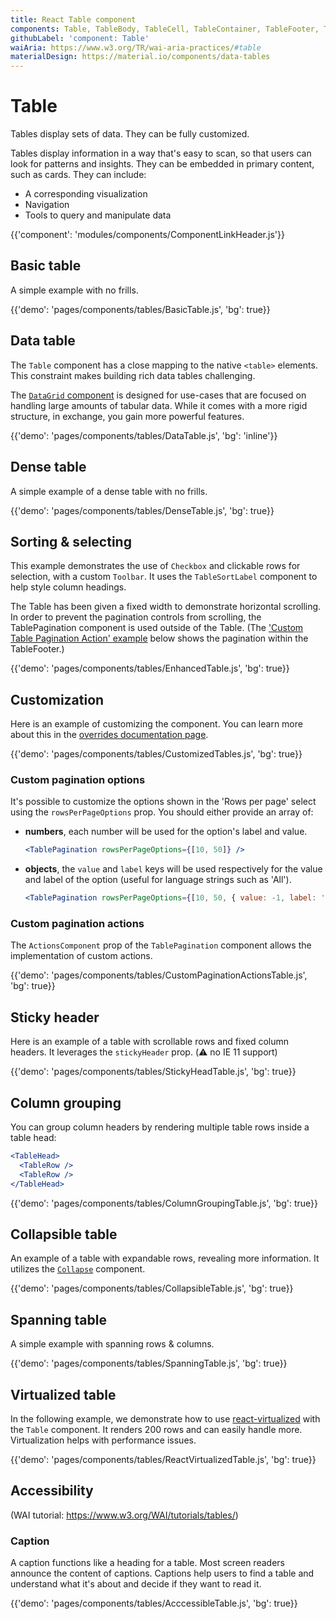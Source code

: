 ```yaml
---
title: React Table component
components: Table, TableBody, TableCell, TableContainer, TableFooter, TableHead, TablePagination, TableRow, TableSortLabel
githubLabel: 'component: Table'
waiAria: https://www.w3.org/TR/wai-aria-practices/#table
materialDesign: https://material.io/components/data-tables
---
```


# Table

<p class='description'>Tables display sets of data. They can be fully customized.</p>

Tables display information in a way that's easy to scan, so that users can look for patterns and insights. They can be embedded in primary content, such as cards. They can include:

- A corresponding visualization
- Navigation
- Tools to query and manipulate data

{{'component': 'modules/components/ComponentLinkHeader.js'}}

## Basic table

A simple example with no frills.

{{'demo': 'pages/components/tables/BasicTable.js', 'bg': true}}

## Data table

The `Table` component has a close mapping to the native `<table>` elements.
This constraint makes building rich data tables challenging.

The [`DataGrid` component](/components/data-grid/) is designed for use-cases that are focused on handling large amounts of tabular data.
While it comes with a more rigid structure, in exchange, you gain more powerful features.

{{'demo': 'pages/components/tables/DataTable.js', 'bg': 'inline'}}

## Dense table

A simple example of a dense table with no frills.

{{'demo': 'pages/components/tables/DenseTable.js', 'bg': true}}

## Sorting & selecting

This example demonstrates the use of `Checkbox` and clickable rows for selection, with a custom `Toolbar`. It uses the `TableSortLabel` component to help style column headings.

The Table has been given a fixed width to demonstrate horizontal scrolling. In order to prevent the pagination controls from scrolling, the TablePagination component is used outside of the Table. (The ['Custom Table Pagination Action' example](#custom-pagination-actions) below shows the pagination within the TableFooter.)

{{'demo': 'pages/components/tables/EnhancedTable.js', 'bg': true}}

## Customization

Here is an example of customizing the component.
You can learn more about this in the [overrides documentation page](/customization/how-to-customize/).

{{'demo': 'pages/components/tables/CustomizedTables.js', 'bg': true}}

### Custom pagination options

It's possible to customize the options shown in the 'Rows per page' select using the `rowsPerPageOptions` prop.
You should either provide an array of:

- **numbers**, each number will be used for the option's label and value.

  ```jsx
  <TablePagination rowsPerPageOptions={[10, 50]} />
  ```

- **objects**, the `value` and `label` keys will be used respectively for the value and label of the option (useful for language strings such as 'All').

  ```jsx
  <TablePagination rowsPerPageOptions={[10, 50, { value: -1, label: 'All' }]} />
  ```

### Custom pagination actions

The `ActionsComponent` prop of the `TablePagination` component allows the implementation of custom actions.

{{'demo': 'pages/components/tables/CustomPaginationActionsTable.js', 'bg': true}}

## Sticky header

Here is an example of a table with scrollable rows and fixed column headers.
It leverages the `stickyHeader` prop.
(⚠️ no IE 11 support)

{{'demo': 'pages/components/tables/StickyHeadTable.js', 'bg': true}}

## Column grouping

You can group column headers by rendering multiple table rows inside a table head:

```jsx
<TableHead>
  <TableRow />
  <TableRow />
</TableHead>
```

{{'demo': 'pages/components/tables/ColumnGroupingTable.js', 'bg': true}}

## Collapsible table

An example of a table with expandable rows, revealing more information.
It utilizes the [`Collapse`](/api/collapse/) component.

{{'demo': 'pages/components/tables/CollapsibleTable.js', 'bg': true}}

## Spanning table

A simple example with spanning rows & columns.

{{'demo': 'pages/components/tables/SpanningTable.js', 'bg': true}}

## Virtualized table

In the following example, we demonstrate how to use [react-virtualized](https://github.com/bvaughn/react-virtualized) with the `Table` component.
It renders 200 rows and can easily handle more.
Virtualization helps with performance issues.

{{'demo': 'pages/components/tables/ReactVirtualizedTable.js', 'bg': true}}

## Accessibility

(WAI tutorial: <https://www.w3.org/WAI/tutorials/tables/>)

### Caption

A caption functions like a heading for a table. Most screen readers announce the content of captions. Captions help users to find a table and understand what it's about and decide if they want to read it.

{{'demo': 'pages/components/tables/AcccessibleTable.js', 'bg': true}}
